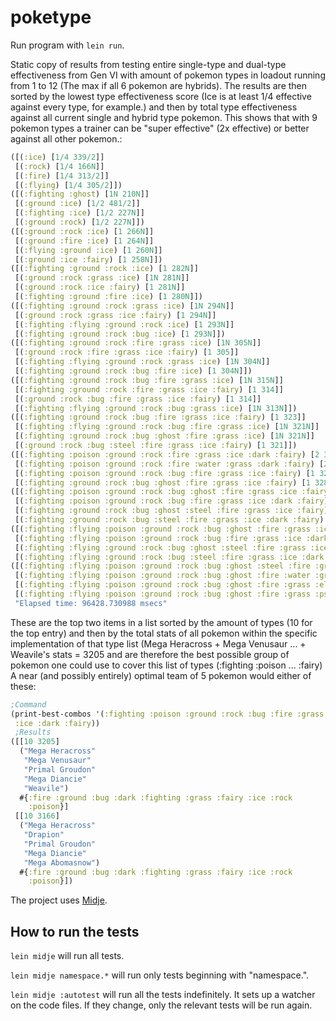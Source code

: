 # poketype

Run program with  `lein run`.

Static copy of results from testing entire single-type and dual-type effectiveness from Gen VI with amount of pokemon types in loadout running from 1 to 12 (The max if all 6 pokemon are hybrids). The results are then sorted by the lowest type effectiveness score (Ice is at least 1/4 effective against every type, for example.) and then by total type effectiveness against all current single and hybrid type pokemon. This shows that with 9 pokemon types a trainer can be "super effective" (2x effective) or better against all other pokemon.:

```clojure
([(:ice) [1/4 339/2]] 
 [(:rock) [1/4 166N]] 
 [(:fire) [1/4 313/2]] 
 [(:flying) [1/4 305/2]])
([(:fighting :ghost) [1N 210N]]
 [(:ground :ice) [1/2 481/2]]
 [(:fighting :ice) [1/2 227N]]
 [(:ground :rock) [1/2 227N]])
([(:ground :rock :ice) [1 266N]]
 [(:ground :fire :ice) [1 264N]]
 [(:flying :ground :ice) [1 260N]]
 [(:ground :ice :fairy) [1 258N]])
([(:fighting :ground :rock :ice) [1 282N]]
 [(:ground :rock :grass :ice) [1N 281N]]
 [(:ground :rock :ice :fairy) [1 281N]]
 [(:fighting :ground :fire :ice) [1 280N]])
([(:fighting :ground :rock :grass :ice) [1N 294N]]
 [(:ground :rock :grass :ice :fairy) [1 294N]]
 [(:fighting :flying :ground :rock :ice) [1 293N]]
 [(:fighting :ground :rock :bug :ice) [1 293N]])
([(:fighting :ground :rock :fire :grass :ice) [1N 305N]]
 [(:ground :rock :fire :grass :ice :fairy) [1 305]]
 [(:fighting :flying :ground :rock :grass :ice) [1N 304N]]
 [(:fighting :ground :rock :bug :fire :ice) [1 304N]])
([(:fighting :ground :rock :bug :fire :grass :ice) [1N 315N]]
 [(:fighting :ground :rock :fire :grass :ice :fairy) [1 314]]
 [(:ground :rock :bug :fire :grass :ice :fairy) [1 314]]
 [(:fighting :flying :ground :rock :bug :grass :ice) [1N 313N]])
([(:fighting :ground :rock :bug :fire :grass :ice :fairy) [1 323]]
 [(:fighting :flying :ground :rock :bug :fire :grass :ice) [1N 321N]]
 [(:fighting :ground :rock :bug :ghost :fire :grass :ice) [1N 321N]]
 [(:ground :rock :bug :steel :fire :grass :ice :fairy) [1 321]])
([(:fighting :poison :ground :rock :fire :grass :ice :dark :fairy) [2 326]]
 [(:fighting :poison :ground :rock :fire :water :grass :dark :fairy) [2 316]]
 [(:fighting :poison :ground :rock :bug :fire :grass :ice :fairy) [1 328]]
 [(:fighting :ground :rock :bug :ghost :fire :grass :ice :fairy) [1 328]])
([(:fighting :poison :ground :rock :bug :ghost :fire :grass :ice :fairy) [2 332]]
 [(:fighting :poison :ground :rock :bug :fire :grass :ice :dark :fairy) [2 332]]
 [(:fighting :ground :rock :bug :ghost :steel :fire :grass :ice :fairy) [2 332]]
 [(:fighting :ground :rock :bug :steel :fire :grass :ice :dark :fairy) [2 332]])
([(:fighting :flying :poison :ground :rock :bug :ghost :fire :grass :ice :fairy) [2 336]]
 [(:fighting :flying :poison :ground :rock :bug :fire :grass :ice :dark :fairy) [2 336]]
 [(:fighting :flying :ground :rock :bug :ghost :steel :fire :grass :ice :fairy) [2 336]]
 [(:fighting :flying :ground :rock :bug :steel :fire :grass :ice :dark :fairy) [2 336]])
([(:fighting :flying :poison :ground :rock :bug :ghost :steel :fire :grass :ice :fairy) [2 338]]
 [(:fighting :flying :poison :ground :rock :bug :ghost :fire :water :grass :ice :fairy) [2 338]]
 [(:fighting :flying :poison :ground :rock :bug :ghost :fire :grass :electric :ice :fairy) [2 338]]
 [(:fighting :flying :poison :ground :rock :bug :ghost :fire :grass :psychic :ice :fairy) [2 338]])
 "Elapsed time: 96428.730988 msecs"
```

These are the top two items in a list sorted by the amount of types (10 for the top entry) and then by the total stats of all pokemon within the specific implementation of that type list (Mega Heracross + Mega Venusaur ... + Weavile's stats = 3205 and are therefore the best possible group of pokemon one could use to cover this list of types (:fighting :poison ... :fairy) A near (and possibly entirely) optimal team of 5 pokemon would either of these:
```clojure
;Command
(print-best-combos '(:fighting :poison :ground :rock :bug :fire :grass
 :ice :dark :fairy))
 ;Results
([[10 3205]
  ("Mega Heracross"
   "Mega Venusaur"
   "Primal Groudon"
   "Mega Diancie"
   "Weavile")
  #{:fire :ground :bug :dark :fighting :grass :fairy :ice :rock
    :poison}]
 [[10 3166]
  ("Mega Heracross"
   "Drapion"
   "Primal Groudon"
   "Mega Diancie"
   "Mega Abomasnow")
  #{:fire :ground :bug :dark :fighting :grass :fairy :ice :rock
    :poison}])
```

The project uses [Midje](https://github.com/marick/Midje/).

## How to run the tests

`lein midje` will run all tests.

`lein midje namespace.*` will run only tests beginning with "namespace.".

`lein midje :autotest` will run all the tests indefinitely. It sets up a
watcher on the code files. If they change, only the relevant tests will be
run again.
